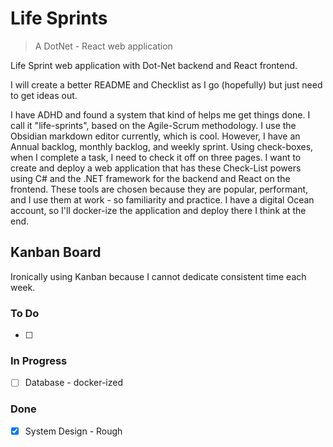 # Life Sprints

> A DotNet - React web application

Life Sprint web application with Dot-Net backend and React frontend.

I will create a better README and Checklist as I go (hopefully) but just need to get ideas out.

I have ADHD and found a system that kind of helps me get things done.
I call it "life-sprints", based on the Agile-Scrum methodology.
I use the Obsidian markdown editor currently, which is cool.
However, I have an Annual backlog, monthly backlog, and weekly sprint.
Using check-boxes, when I complete a task, I need to check it off on three pages.
I want to create and deploy a web application that has these Check-List powers using C# and the .NET framework for the backend and React on the frontend.
These tools are chosen because they are popular, performant, and I use them at work - so familiarity and practice.
I have a digital Ocean account, so I'll docker-ize the application and deploy there I think at the end.

## Kanban Board

Ironically using Kanban because I cannot dedicate consistent time each week.

### To Do

- [ ]

### In Progress

- [ ] Database - docker-ized

### Done

- [x] System Design - Rough
